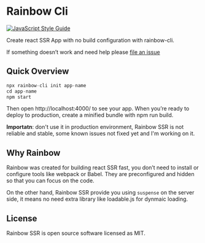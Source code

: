 Rainbow Cli
===========

[![JavaScript Style Guide](https://img.shields.io/badge/code_style-standard-brightgreen.svg)](https://standardjs.com)

Create react SSR App with no build configuration with rainbow-cli.

If something doesn’t work and need help please [file an issue](https://)

## Quick Overview

```javascript
npx rainbow-cli init app-name
cd app-name
npm start
```

Then open http://localhost:4000/ to see your app. When you’re ready to deploy to production, create a minified bundle with npm run build. 

**Importatn**: don't use it in production environment, Rainbow SSR is not reliable and stable, some known issues not fixed yet and I'm working on it.

## Why Rainbow 

Rainbow was created for building react SSR fast, you don’t need to install or configure tools like webpack or Babel. They are preconfigured and hidden so that you can focus on the code.

On the other hand, Rainbow SSR provide you using `suspense` on the server side, it means no need extra library like loadable.js for dynmaic loading.

## License

Rainbow SSR is open source software licensed as MIT.